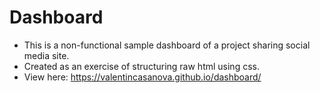 # Dashboard
* This is a non-functional sample dashboard of a project sharing social media site.
* Created as an exercise of structuring raw html using css.
* View here: https://valentincasanova.github.io/dashboard/
